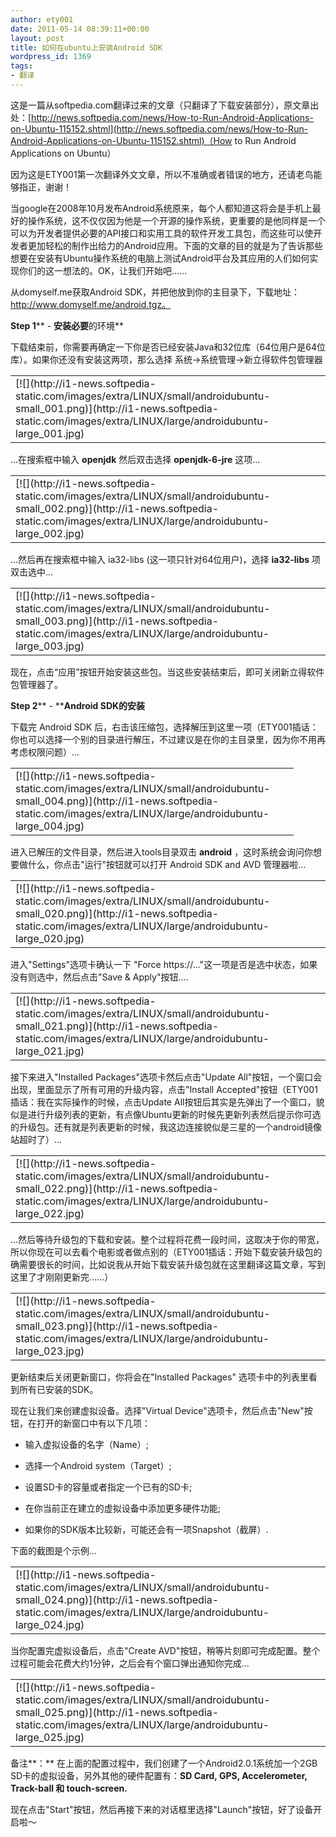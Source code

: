 ```yaml
---
author: ety001
date: 2011-05-14 08:39:11+00:00
layout: post
title: 如何在ubuntu上安装Android SDK
wordpress_id: 1369
tags:
- 翻译
---
```


这是一篇从softpedia.com翻译过来的文章（只翻译了下载安装部分），原文章出处：[http://news.softpedia.com/news/How-to-Run-Android-Applications-on-Ubuntu-115152.shtml](http://news.softpedia.com/news/How-to-Run-Android-Applications-on-Ubuntu-115152.shtml)（How to Run Android Applications on Ubuntu）

因为这是ETY001第一次翻译外文文章，所以不准确或者错误的地方，还请老鸟能够指正，谢谢！

当google在2008年10月发布Android系统原来，每个人都知道这将会是手机上最好的操作系统，这不仅仅因为他是一个开源的操作系统，更重要的是他同样是一个可以为开发者提供必要的API接口和实用工具的软件开发工具包，而这些可以使开发者更加轻松的制作出给力的Android应用。下面的文章的目的就是为了告诉那些想要在安装有Ubuntu操作系统的电脑上测试Android平台及其应用的人们如何实现你们的这一想法的。OK，让我们开始吧……

从domyself.me获取Android SDK，并把他放到你的主目录下，下载地址：http://www.domyself.me/android.tgz。


**Step 1**** - ****安装必要****的环境**

下载结束前，你需要再确定一下你是否已经安装Java和32位库（64位用户是64位库）。如果你还没有安装这两项，那么选择 系统->系统管理->新立得软件包管理器
<table cellpadding="2" width="524" cellspacing="0" >
<tbody >
<tr >

<td width="520" valign="TOP" >[![](http://i1-news.softpedia-static.com/images/extra/LINUX/small/androidubuntu-small_001.png)](http://i1-news.softpedia-static.com/images/extra/LINUX/large/androidubuntu-large_001.jpg)
</td>
</tr>
</tbody>
</table>

...在搜索框中输入 **openjdk** 然后双击选择 **openjdk-6-jre** 这项...
<table cellpadding="2" width="524" cellspacing="0" >
<tbody >
<tr >

<td width="520" valign="TOP" >[![](http://i1-news.softpedia-static.com/images/extra/LINUX/small/androidubuntu-small_002.png)](http://i1-news.softpedia-static.com/images/extra/LINUX/large/androidubuntu-large_002.jpg)
</td>
</tr>
</tbody>
</table>

...然后再在搜索框中输入 ia32-libs (这一项只针对64位用户)，选择 **ia32-libs** 项双击选中...
<table cellpadding="2" width="501" cellspacing="0" >
<tbody >
<tr >

<td width="497" valign="TOP" >[![](http://i1-news.softpedia-static.com/images/extra/LINUX/small/androidubuntu-small_003.png)](http://i1-news.softpedia-static.com/images/extra/LINUX/large/androidubuntu-large_003.jpg)
</td>
</tr>
</tbody>
</table>

现在，点击“应用”按钮开始安装这些包。当这些安装结束后，即可关闭新立得软件包管理器了。

**Step 2**** - ****Android ****SDK****的安装**

下载完 Android SDK 后，右击该压缩包，选择解压到这里一项（ETY001插话：你也可以选择一个别的目录进行解压，不过建议是在你的主目录里，因为你不用再考虑权限问题）...
<table cellpadding="2" width="441" cellspacing="0" >
<tbody >
<tr >

<td width="437" valign="TOP" >[![](http://i1-news.softpedia-static.com/images/extra/LINUX/small/androidubuntu-small_004.png)](http://i1-news.softpedia-static.com/images/extra/LINUX/large/androidubuntu-large_004.jpg)
</td>
</tr>
</tbody>
</table>

进入已解压的文件目录，然后进入tools目录双击 **android** ，这时系统会询问你想要做什么，你点击"运行"按钮就可以打开 Android SDK and AVD 管理器啦...
<table cellpadding="2" width="524" cellspacing="0" >
<tbody >
<tr >

<td width="520" valign="TOP" >[![](http://i1-news.softpedia-static.com/images/extra/LINUX/small/androidubuntu-small_020.png)](http://i1-news.softpedia-static.com/images/extra/LINUX/large/androidubuntu-large_020.jpg)
</td>
</tr>
</tbody>
</table>

进入"Settings"选项卡确认一下 "Force https://..."这一项是否是选中状态，如果没有则选中，然后点击"Save & Apply"按钮....
<table cellpadding="2" width="524" cellspacing="0" >
<tbody >
<tr >

<td width="520" valign="TOP" >[![](http://i1-news.softpedia-static.com/images/extra/LINUX/small/androidubuntu-small_021.png)](http://i1-news.softpedia-static.com/images/extra/LINUX/large/androidubuntu-large_021.jpg)
</td>
</tr>
</tbody>
</table>

接下来进入"Installed Packages"选项卡然后点击"Update All"按钮，一个窗口会出现，里面显示了所有可用的升级内容，点击"Install Accepted"按钮（ETY001插话：我在实际操作的时候，点击Update All按钮后其实是先弹出了一个窗口，貌似是进行升级列表的更新，有点像Ubuntu更新的时候先更新列表然后提示你可选的升级包。还有就是列表更新的时候，我这边连接貌似是三星的一个android镜像站超时了）...
<table cellpadding="2" width="524" cellspacing="0" >
<tbody >
<tr >

<td width="520" valign="TOP" >[![](http://i1-news.softpedia-static.com/images/extra/LINUX/small/androidubuntu-small_022.png)](http://i1-news.softpedia-static.com/images/extra/LINUX/large/androidubuntu-large_022.jpg)
</td>
</tr>
</tbody>
</table>

...然后等待升级包的下载和安装。整个过程将花费一段时间，这取决于你的带宽，所以你现在可以去看个电影或者做点别的（ETY001插话：开始下载安装升级包的确需要很长的时间，比如说我从开始下载安装升级包就在这里翻译这篇文章，写到这里了才刚刚更新完……）
<table cellpadding="2" width="524" cellspacing="0" >
<tbody >
<tr >

<td width="520" valign="TOP" >[![](http://i1-news.softpedia-static.com/images/extra/LINUX/small/androidubuntu-small_023.png)](http://i1-news.softpedia-static.com/images/extra/LINUX/large/androidubuntu-large_023.jpg)
</td>
</tr>
</tbody>
</table>

更新结束后关闭更新窗口，你将会在"Installed Packages" 选项卡中的列表里看到所有已安装的SDK。

现在让我们来创建虚拟设备。选择"Virtual Device"选项卡，然后点击"New"按钮，在打开的新窗口中有以下几项：

- 输入虚拟设备的名字（Name）;
- 选择一个Android system（Target）;
- 设置SD卡的容量或者指定一个已有的SD卡;
- 在你当前正在建立的虚拟设备中添加更多硬件功能;

- 如果你的SDK版本比较新，可能还会有一项Snapshot（截屏）.

下面的截图是个示例...
<table cellpadding="2" width="524" cellspacing="0" >
<tbody >
<tr >

<td width="520" valign="TOP" >[![](http://i1-news.softpedia-static.com/images/extra/LINUX/small/androidubuntu-small_024.png)](http://i1-news.softpedia-static.com/images/extra/LINUX/large/androidubuntu-large_024.jpg)
</td>
</tr>
</tbody>
</table>

当你配置完虚拟设备后，点击"Create AVD"按钮，稍等片刻即可完成配置。整个过程可能会花费大约1分钟，之后会有个窗口弹出通知你完成...
<table cellpadding="2" width="524" cellspacing="0" >
<tbody >
<tr >

<td width="520" valign="TOP" >[![](http://i1-news.softpedia-static.com/images/extra/LINUX/small/androidubuntu-small_025.png)](http://i1-news.softpedia-static.com/images/extra/LINUX/large/androidubuntu-large_025.jpg)
</td>
</tr>
</tbody>
</table>

备注**：** 在上面的配置过程中，我们创建了一个Android2.0.1系统加一个2GB SD卡的虚拟设备，另外其他的硬件配置有：**SD Card, GPS, Accelerometer, Track-ball ****和**** touch-screen.**

现在点击"Start"按钮，然后再接下来的对话框里选择"Launch"按钮，好了设备开启啦～

